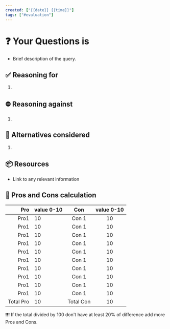 ```yaml
---
created: ["{{date}} {{time}}"]
tags: ["#evaluation"]
---
```

# ❓ Your Questions is
- Brief description of the query.

## ✅ Reasoning for
1. 
## ⛔ Reasoning against
1. 
## 🔀 Alternatives considered
1. 
## 📦 Resources
- Link to any relevant information


## 🧮 Pros and Cons calculation

| Pro | value 0-10 | Con | value 0-10 |
| --:|:-----|:------:|:------:|
|Pro1| 10| Con 1 |10|
|Pro1| 10| Con 1 |10|
|Pro1| 10| Con 1 |10|
|Pro1| 10| Con 1 |10|
|Pro1| 10| Con 1 |10|
|Pro1| 10| Con 1 |10|
|Pro1| 10| Con 1 |10|
|Pro1| 10| Con 1 |10|
|Pro1| 10| Con 1 |10|
|Pro1| 10| Con 1 |10|
|Total Pro| 10| Total Con |10|

❗❗❗ If the total divided by 100 don't have at least 20% of difference add more Pros and Cons.
